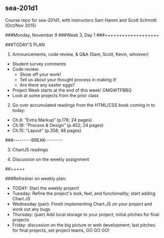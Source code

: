 ## sea-201d1
Course repo for sea-201d1, with instructors Sam Hamm and Scott Schmidt (Oct/Nov 2015)


###Monday, November 9
###Week 3, Day 1
###+++++++++++++++++++

###TODAY'S PLAN

1. Announcements, code review, & Q&A (Sam, Scott, Kevin, whoever)
  * Student survey comments
  * Code review:
      * Show off your work!
      * Tell us about your thought process in making it!
      * Are there any easter eggs?
  * Project Week starts at the end of this week! OMGWTFBBQ
  * Look at some projects from the prior class

2. Go over accumulated readings from the HTML/CSS book coming in to today:
  * Ch.8: “Extra Markup” (p.176; 24 pages)
  * Ch.18: “Process & Design” (p.452; 24 pages)
  * Ch.15: “Layout” (p.358; 48 pages)

###---------BREAK---------

3. ChartJS readings

4. Discussion on the weekly assignment

##+++++

###Refresher on weekly plan:

  * TODAY: Start the weekly project!
  * Tuesday: Refine the project's look, feel, and functionality; start adding Chart.JS
  * Wednesday (pair): Finish implementing Chart.JS on your project and work out any bugs
  * Thursday: (pair) Add local storage to your project; initial pitches for final projects
  * Friday: discussion on the big picture or web development; last pitches for final projects, set project teams, GO GO GO!
